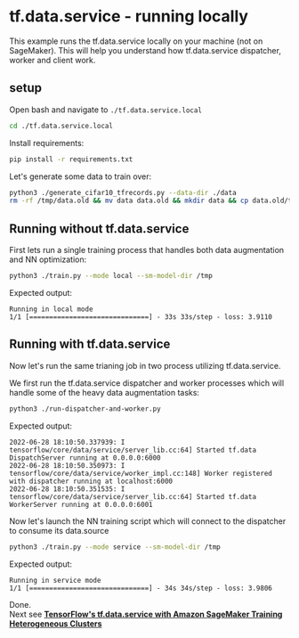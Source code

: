 # tf.data.service - running locally
This example runs the tf.data.service locally on your machine (not on SageMaker). This will help you understand how tf.data.service dispatcher, worker and client work.

## setup
Open bash and navigate to `./tf.data.service.local`
```bash
cd ./tf.data.service.local
```

Install requirements:
```bash
pip install -r requirements.txt
```

Let's generate some data to train over:
```bash
python3 ./generate_cifar10_tfrecords.py --data-dir ./data
rm -rf /tmp/data.old && mv data data.old && mkdir data && cp data.old/train/train.1.tfrecords ./data/ && cp data.old/train/train.2.tfrecords ./data/ && mv data.old /tmp
```
## Running without tf.data.service
First lets run a single training process that handles both data augmentation and NN optimization:
```bash
python3 ./train.py --mode local --sm-model-dir /tmp
```
Expected output:
```
Running in local mode
1/1 [==============================] - 33s 33s/step - loss: 3.9110
```
## Running with tf.data.service
Now let's run the same trianing job in two process utilizing tf.data.service.  

We first run the tf.data.service dispatcher and worker processes which will handle some of the heavy data augmentation tasks:
```bash
python3 ./run-dispatcher-and-worker.py
```
Expected output:
```
2022-06-28 18:10:50.337939: I tensorflow/core/data/service/server_lib.cc:64] Started tf.data DispatchServer running at 0.0.0.0:6000
2022-06-28 18:10:50.350973: I tensorflow/core/data/service/worker_impl.cc:148] Worker registered with dispatcher running at localhost:6000
2022-06-28 18:10:50.351535: I tensorflow/core/data/service/server_lib.cc:64] Started tf.data WorkerServer running at 0.0.0.0:6001
```
Now let's launch the NN training script which will connect to the dispatcher to consume its data.source
```bash
python3 ./train.py --mode service --sm-model-dir /tmp
```
Expected output:
```
Running in service mode
1/1 [==============================] - 34s 34s/step - loss: 3.9806
```
Done.  
Next see [**TensorFlow's tf.data.service with Amazon SageMaker Training Heterogeneous Clusters**](../tf.data.service.sagemaker/hetero-tensorflow-restnet50.ipynb)